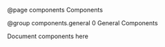 @page components Components

@group components.general 0 General Components

Document components here
